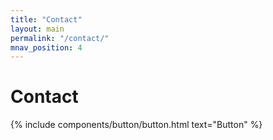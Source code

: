 ```yaml
---
title: "Contact"
layout: main
permalink: "/contact/"
mnav_position: 4
---
```


<h1>Contact</h1>
{% include components/button/button.html text="Button" %}